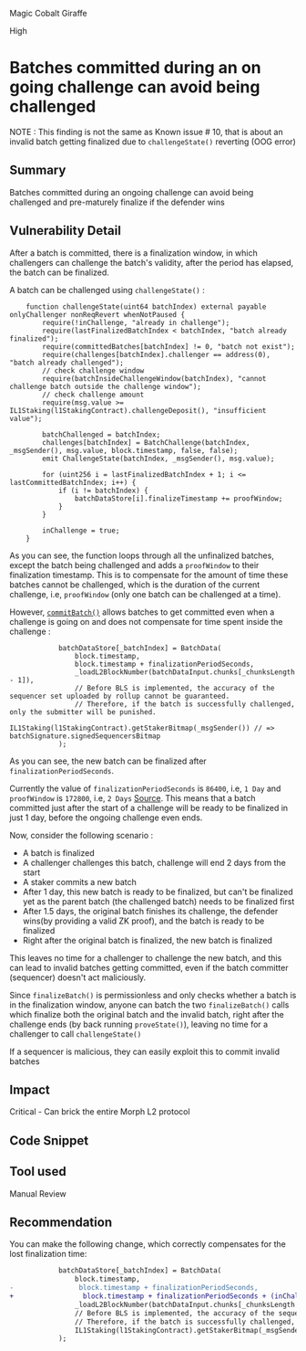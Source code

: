 Magic Cobalt Giraffe

High

# Batches committed during an on going challenge can avoid being challenged

 NOTE : This finding is not the same as Known issue # 10, that is about an invalid batch getting finalized due to `challengeState()` reverting (OOG error)

## Summary
Batches committed during an ongoing challenge can avoid being challenged and pre-maturely finalize if the defender wins

## Vulnerability Detail

After a batch is committed, there is a finalization window, in which challengers can challenge the batch's validity, after the period has elapsed, the batch can be finalized.

A batch can be challenged using `challengeState()` :

```solidity
    function challengeState(uint64 batchIndex) external payable onlyChallenger nonReqRevert whenNotPaused {
        require(!inChallenge, "already in challenge");
        require(lastFinalizedBatchIndex < batchIndex, "batch already finalized");
        require(committedBatches[batchIndex] != 0, "batch not exist");
        require(challenges[batchIndex].challenger == address(0), "batch already challenged");
        // check challenge window
        require(batchInsideChallengeWindow(batchIndex), "cannot challenge batch outside the challenge window");
        // check challenge amount
        require(msg.value >= IL1Staking(l1StakingContract).challengeDeposit(), "insufficient value");

        batchChallenged = batchIndex;
        challenges[batchIndex] = BatchChallenge(batchIndex, _msgSender(), msg.value, block.timestamp, false, false);
        emit ChallengeState(batchIndex, _msgSender(), msg.value);

        for (uint256 i = lastFinalizedBatchIndex + 1; i <= lastCommittedBatchIndex; i++) {
            if (i != batchIndex) {
                batchDataStore[i].finalizeTimestamp += proofWindow;
            }
        }

        inChallenge = true;
    }
```

As you can see, the function loops through all the unfinalized batches, except the batch being challenged and adds a `proofWindow` to their finalization timestamp. This is to compensate for the amount of time these batches cannot be challenged, which is the duration of the current challenge, i.e, `proofWindow` (only one batch can be challenged at a time).

However, [`commitBatch()`](https://github.com/sherlock-audit/2024-08-morphl2/blob/98e0ec4c5bbd0b28f3d3a9e9159d1184bc45b38d/morph/contracts/contracts/l1/rollup/Rollup.sol#L201) allows batches to get committed even when a challenge is going on and does not compensate for time spent inside the challenge :

```solidity
            batchDataStore[_batchIndex] = BatchData(
                block.timestamp,
                block.timestamp + finalizationPeriodSeconds, 
                _loadL2BlockNumber(batchDataInput.chunks[_chunksLength - 1]),
                // Before BLS is implemented, the accuracy of the sequencer set uploaded by rollup cannot be guaranteed.
                // Therefore, if the batch is successfully challenged, only the submitter will be punished.
                IL1Staking(l1StakingContract).getStakerBitmap(_msgSender()) // => batchSignature.signedSequencersBitmap
            );
```

As you can see, the new batch can be finalized after `finalizationPeriodSeconds`.

Currently the value of `finalizationPeriodSeconds` is `86400`, i.e, `1 Day` and `proofWindow` is `172800`, i.e, `2 Days`
[Source](https://docs.google.com/spreadsheets/d/1KDQ8LkB53yw7f0m8a0LCTIdyiANjKyqC-sKUQEQGSf8/edit?gid=0#gid=0). This means that a batch committed just after the start of a challenge will be ready to be finalized in just 1 day, before the ongoing challenge even ends.

Now, consider the following scenario :

- A batch is finalized 
- A challenger challenges this batch, challenge will end 2 days from the start
- A staker commits a new batch
- After 1 day, this new batch is ready to be finalized, but can't be finalized yet as the parent batch (the challenged batch) needs to be finalized first
- After 1.5 days, the original batch finishes its challenge, the defender wins(by providing a valid ZK proof), and the batch is ready to be finalized
- Right after the original batch is finalized, the new batch is finalized

This leaves no time for a challenger to challenge the new batch, and this can lead to invalid batches getting committed, even if the batch committer (sequencer) doesn't act maliciously.

Since `finalizeBatch()` is permissionless and only checks whether a batch is in the finalization window, anyone can batch the two `finalizeBatch()` calls which finalize both the original batch and the invalid batch, right after the challenge ends (by back running `proveState()`), leaving no time for a challenger to call `challengeState()`

If a sequencer is malicious, they can easily exploit this to commit invalid batches
## Impact
Critical - Can brick the entire Morph L2 protocol
## Code Snippet

## Tool used

Manual Review

## Recommendation
You can make the following change, which correctly compensates for the lost finalization time:

```diff
            batchDataStore[_batchIndex] = BatchData(
                block.timestamp,
-                block.timestamp + finalizationPeriodSeconds, 
+                 block.timestamp + finalizationPeriodSeconds + (inChallenge ? proofWindow - (block.timestamp - challenges[batchChallenged].startTime) : 0),
                _loadL2BlockNumber(batchDataInput.chunks[_chunksLength - 1]),
                // Before BLS is implemented, the accuracy of the sequencer set uploaded by rollup cannot be guaranteed.
                // Therefore, if the batch is successfully challenged, only the submitter will be punished.
                IL1Staking(l1StakingContract).getStakerBitmap(_msgSender()) // => batchSignature.signedSequencersBitmap
            );
```